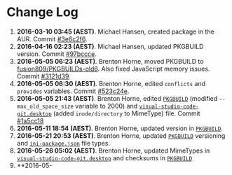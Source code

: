 # Change Log
1. **2016-03-10 03:45 (AEST)**. Michael Hansen, created package in the AUR. Commit [#3e6c2f6](https://aur.archlinux.org/cgit/aur.git/commit/?h=visual-studio-code-git&id=3e6c2f651f7d90882fc087b8432c4484af4b61f4).
2. **2016-04-16 02:23 (AEST)**. Michael Hansen, updated PKGBUILD version. Commit [#97bccce](https://aur.archlinux.org/cgit/aur.git/commit/?h=visual-studio-code-git&id=97bcccee74c6bfa7da06723489df5d4c4c46ad4c).
3. **2016-05-05 06:23 (AEST)**. Brenton Horne, moved PKGBUILD to [fusion809/PKGBUILDs-old6](https://github.com/fusion809/PKGBUILDs-old6). Also fixed JavaScript memory issues. Commit [#3121d39](https://github.com/fusion809/PKGBUILDs-old6/commit/3121d39b4c9ea974b5d222cee4bf5e65af89d98c).
4. **2016-05-05 06:30 (AEST)**. Brenton Horne, edited `conflicts` and `provides` variables. Commit [#523c24e](https://github.com/fusion809/PKGBUILDs-old6/commit/523c24e754112a6604b2d57e3d5310d315673fb8).
5. **2016-05-05 21:43 (AEST)**. Brenton Horne, edited [`PKGBUILD`](https://github.com/fusion809/PKGBUILDs-old6/blob/1a5cc18f7be7b2a3296d9a39e85ccde54db967b9/visual-studio-code-git/PKGBUILD) (modified `--max_old_space_size` variable to 2000) and [`visual-studio-code-git.desktop`](https://github.com/fusion809/PKGBUILDs-old6/blob/1a5cc18f7be7b2a3296d9a39e85ccde54db967b9/visual-studio-code-git/visual-studio-code-git.desktop) (added `inode/directory` to MimeType) file. Commit [#1a5cc18](https://github.com/fusion809/PKGBUILDs-old6/tree/1a5cc18f7be7b2a3296d9a39e85ccde54db967b9/visual-studio-code-git)
6. **2016-05-11 18:54 (AEST)**. Brenton Horne, updated version in [`PKGBUILD`](https://github.com/fusion809/PKGBUILDs-old6/blob/303a97c214c3f797b0e30280b4958a3ab84b696a/visual-studio-code-git/PKGBUILD).
7. **2016-05-21 20:53 (AEST)**. Brenton Horne, updated [`PKGBUILD`](https://github.com/fusion809/PKGBUILDs/blob/fef1c911d356e53c79604fcce4269e0ed4960b75/visual-studio-code-git/PKGBUILD) versioning and  [`ini-package.json`](https://github.com/fusion809/PKGBUILDs/blob/fef1c911d356e53c79604fcce4269e0ed4960b75/visual-studio-code-git/ini-package.json) file types. 
8. **2016-05-26 05:02 (AEST)**. Brenton Horne, updated MimeTypes in [`visual-studio-code-git.desktop`](https://github.com/fusion809/PKGBUILDs/blob/ef841557eefd769f7550d088771bd0149c4e8524/visual-studio-code-git/visual-studio-code-git.desktop) and checksums in [`PKGBUILD`](https://github.com/fusion809/PKGBUILDs/blob/ef841557eefd769f7550d088771bd0149c4e8524/visual-studio-code-git/PKGBUILD)
8. **2016-05-
